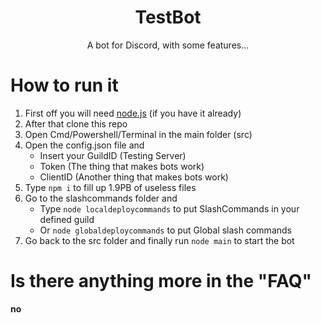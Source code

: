 <h1 align="center">TestBot</h1>
<p align="center">A bot for Discord, with some features...</p>

# How to run it
1. First off you will need [node.js](https://nodejs.org/en/) (if you have it already)<br>
2. After that clone this repo
3. Open Cmd/Powershell/Terminal in the main folder (src)
4. Open the config.json file and
    - Insert your GuildID (Testing Server)
    - Token (The thing that makes bots work)
    - ClientID (Another thing that makes bots work)
5. Type `npm i` to fill up 1.9PB of useless files
6. Go to the slashcommands folder and 
    - Type `node localdeploycommands` to put SlashCommands in your defined guild 
    - Or `node globaldeploycommands` to put Global slash commands
8. Go back to the src folder and finally run `node main` to start the bot

# Is there anything more in the "FAQ"

**no**
